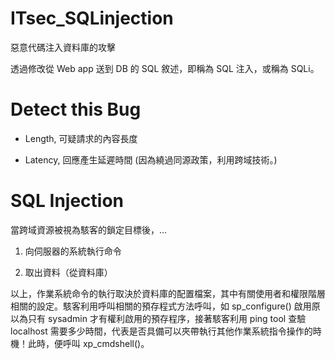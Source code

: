 # ITsec_SQLinjection
惡意代碼注入資料庫的攻擊

透過修改從 Web app 送到 DB 的 SQL 敘述，即稱為 SQL 注入，或稱為 SQLi。

# Detect this Bug

* Length, 可疑請求的內容長度

* Latency, 回應產生延遲時間 (因為繞過同源政策，利用跨域技術。)

# SQL Injection

當跨域資源被視為駭客的鎖定目標後，...

1. 向伺服器的系統執行命令

2. 取出資料（從資料庫）

以上，作業系統命令的執行取決於資料庫的配置檔案，其中有關使用者和權限階層相關的設定。駭客利用呼叫相關的預存程式方法呼叫，如 sp_configure() 啟用原以為只有 sysadmin 才有權利啟用的預存程序，接著駭客利用 ping tool 查驗 localhost 需要多少時間，代表是否具備可以夾帶執行其他作業系統指令操作的時機！此時，便呼叫 xp_cmdshell()。



